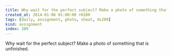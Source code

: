 ```yaml
---
title: Why wait for the perfect subject? Make a photo of something that is unfinished.
created_at: 2014-01-06 01:00:00 +0100
tags: [daily, assignment, photo, shoot, ds209]
kind: assignment
index: 209
---
```


Why wait for the perfect subject? Make a photo of something that is unfinished.
